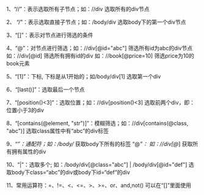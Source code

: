 ﻿
1、“//”：表示选取所有子节点；如：//div    选取所有的div节点

2、 “/”：表示选取直接子节点；如：/body/div    选取body下的第一个div节点

3、“[]”：表示对节点进行筛选的条件

4、“@”：对节点进行筛选；如：//div[@id="abc"]    筛选所有id为abc的div节点
                    如：//div[@id]    筛选所有拥有id的div
                    如：//book[@price=10]     筛选price为10的book元素

5、“[1]”：下标, 下标是从1开始的；如/body/div[1]  选取第一个div

6、“[last()]”：选取最后一个节点

7、“[position()<3]”：选取位置；如：//div[position()<3]   选取前两个div，即：位置小于3的div

8、“[contains(@element, "str")]”：模糊筛选；如：//div[contains(@class, "abc")]   选取class属性中有“abc”的div标签

9、“*”：通配符；如：/body/*     获取body下所有的标签
   “@*”：     如：//div[@*]   获取所有拥有属性的div

10、“|”：选取多个; 如：/body/div[@class="abc"] | /body/div[@id="def"]   选取body下class=“abc”的div或body下id=“def”的div

11、常用运算符：=、!=、<、<=、>、>=、or、and,not() 可以在“[]”里面使用
